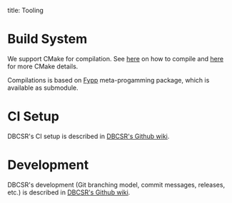 title: Tooling

# Build System

We support CMake for compilation. See [here](https://cp2k.github.io/dbcsr/page/2-user-guide/1-installation/1-install.html) on how to compile and 
[here](https://cp2k.github.io/dbcsr/page/2-user-guide/1-installation/2-cmake-build-recipes.html) for more CMake details.

Compilations is based on [Fypp](https://github.com/aradi/fypp) meta-progamming package, which is available as submodule.

# CI Setup

DBCSR's CI setup is described in [DBCSR's Github wiki](https://github.com/cp2k/dbcsr/wiki/CI-Setup).

# Development

DBCSR's development (Git branching model, commit messages, releases, etc.) is described in [DBCSR's Github wiki](https://github.com/cp2k/dbcsr/wiki/Development).

